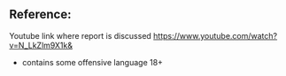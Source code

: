## Reference:

Youtube link where report is discussed
https://www.youtube.com/watch?v=N_LkZlm9X1k&

* contains some offensive language 18+